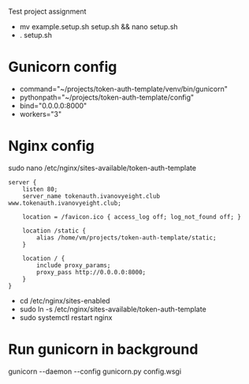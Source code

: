 Test  project assignment

- mv example.setup.sh setup.sh && nano setup.sh
- . setup.sh

# Gunicorn config
- command="~/projects/token-auth-template/venv/bin/gunicorn"
- pythonpath="~/projects/token-auth-template/config"
- bind="0.0.0.0:8000"
- workers="3"

# Nginx config
sudo nano /etc/nginx/sites-available/token-auth-template

    server {
        listen 80;
        server_name tokenauth.ivanovyeight.club www.tokenauth.ivanovyeight.club;

        location = /favicon.ico { access_log off; log_not_found off; }

        location /static {
            alias /home/vm/projects/token-auth-template/static;
        }

        location / {
            include proxy_params;
            proxy_pass http://0.0.0.0:8000;
        }
    }

- cd /etc/nginx/sites-enabled
- sudo ln -s /etc/nginx/sites-available/token-auth-template
- sudo systemctl restart nginx
# Run gunicorn in background
gunicorn --daemon --config gunicorn.py config.wsgi
